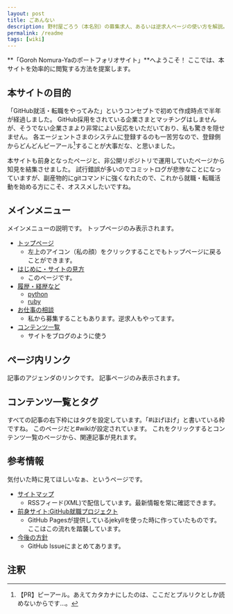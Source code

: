 ```yaml
---
layout: post
title: ごあんない
description: 野村屋ごろう（本名別）の募集求人、あるいは逆求人ページの使い方を解説。GitHub Pagesで公開しているので誰でもコピペで似たようなサイトが作れます。
permalink: /readme
tags: [wiki]
---
```

**「Goroh Nomura-Yaのポートフォリオサイト」**へようこそ！
ここでは、本サイトを効率的に閲覧する方法を提案します。

## 本サイトの目的
「GitHub就活・転職をやってみた」というコンセプトで初めて作成時点で半年が経過しました。
GitHub採用をされている企業さまとマッチングはしませんが、そうでない企業さまより非常によい反応をいただいており、私も驚きを隠せません。
各エージェントさまのシステムに登録するのも一苦労なので、登録側からどんどんピーアール[^1]することが大事だな、と思いました。

本サイトも前身となったページと、非公開リポジトリで運用していたページから知見を結集させました。
試行錯誤が多いのでコミットログが悲惨なことになっていますが、副産物的にgitコマンドに強くなれたので、これから就職・転職活動を始める方にこそ、オススメしたいですね。

## メインメニュー
メインメニューの説明です。
トップページのみ表示されます。

* [トップページ]({{site.baseurl}}/)
  * 左上のアイコン（私の顔）をクリックすることでもトップページに戻ることができます。
* [はじめに・サイトの見方]({{site.baseurl}}/readme)
  * このページです。
* [履歴・経歴など]({{site.baseurl}}/work)
  * [python]({{site.baseurl}}/python)
  * [ruby]({{site.baseurl}}/ruby)
* [お仕事の相談]({{site.baseurl}}/recruit)
  * 私から募集することもあります。逆求人もやってます。
* [コンテンツ一覧]({{site.baseurl}}/tags)
  * サイトをブログのように使う

## ページ内リンク
記事のアジェンダのリンクです。
記事ページのみ表示されます。

## コンテンツ一覧とタグ
すべての記事の右下枠にはタグを設定しています。「#ほげほげ」と書いている枠ですね。
このページだと#wikiが設定されています。
これをクリックするとコンテンツ一覧のページから、関連記事が見れます。

## 参考情報
気付いた時に見てほしいなぁ、というページです。

* [サイトマップ]({{site.baseurl}}/sitemap.xml)
  * RSSフィード(XML)で配信しています。最新情報を常に確認できます。
* [前身サイト:GitHub就職プロジェクト]({{site.url}})
  * GitHub Pagesが提供しているjekyllを使った時に作っていたものです。ここはこの流れを踏襲しています。
* [今後の方針](https://github.com/shimajima-eiji/resume/issues)
  * GitHub Issueにまとめてあります。

## 注釈
[^1]: 【PR】ピーアール。あえてカタカナにしたのは、ここだとプルリクとしか読めないからです…。

